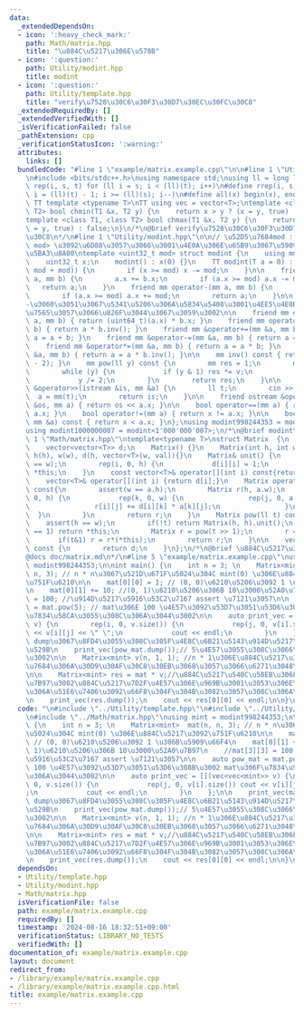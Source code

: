 ```yaml
---
data:
  _extendedDependsOn:
  - icon: ':heavy_check_mark:'
    path: Math/matrix.hpp
    title: "\u884C\u5217\u306E\u578B"
  - icon: ':question:'
    path: Utility/modint.hpp
    title: modint
  - icon: ':question:'
    path: Utility/template.hpp
    title: "verify\u7528\u30C6\u30F3\u30D7\u30EC\u30FC\u30C8"
  _extendedRequiredBy: []
  _extendedVerifiedWith: []
  _isVerificationFailed: false
  _pathExtension: cpp
  _verificationStatusIcon: ':warning:'
  attributes:
    links: []
  bundledCode: "#line 1 \"example/matrix.example.cpp\"\n\n#line 1 \"Utility/template.hpp\"\
    \n#include <bits/stdc++.h>\nusing namespace std;\nusing ll = long long;\n#define\
    \ rep(i, s, t) for (ll i = s; i < (ll)(t); i++)\n#define rrep(i, s, t) for (ll\
    \ i = (ll)(t) - 1; i >= (ll)(s); i--)\n#define all(x) begin(x), end(x)\n\n#define\
    \ TT template <typename T>\nTT using vec = vector<T>;\ntemplate <class T1, class\
    \ T2> bool chmin(T1 &x, T2 y) {\n    return x > y ? (x = y, true) : false;\n}\n\
    template <class T1, class T2> bool chmax(T1 &x, T2 y) {\n    return x < y ? (x\
    \ = y, true) : false;\n}\n/*\n@brief verify\u7528\u30C6\u30F3\u30D7\u30EC\u30FC\
    \u30C8\n*/\n#line 1 \"Utility/modint.hpp\"\n\n// \u52D5\u7684mod : template<int\
    \ mod> \u3092\u6D88\u3057\u3066\u3001\u4E0A\u306E\u65B9\u3067\u5909\u6570mod\u3092\
    \u5BA3\u8A00\ntemplate <uint32_t mod> struct modint {\n    using mm = modint;\n\
    \    uint32_t x;\n    modint() : x(0) {}\n    TT modint(T a = 0) : x((ll(a) %\
    \ mod + mod)) {\n        if (x >= mod) x -= mod;\n    }\n\n    friend mm operator+(mm\
    \ a, mm b) {\n        a.x += b.x;\n        if (a.x >= mod) a.x -= mod;\n     \
    \   return a;\n    }\n    friend mm operator-(mm a, mm b) {\n        a.x -= b.x;\n\
    \        if (a.x >= mod) a.x += mod;\n        return a;\n    }\n\n    //+\u3068\
    -\u3060\u3051\u3067\u5341\u5206\u306A\u5834\u5408\u3001\u4EE5\u4E0B\u306F\u7701\
    \u7565\u3057\u3066\u826F\u3044\u3067\u3059\u3002\n\n    friend mm operator*(mm\
    \ a, mm b) { return (uint64_t)(a.x) * b.x; }\n    friend mm operator/(mm a, mm\
    \ b) { return a * b.inv(); }\n    friend mm &operator+=(mm &a, mm b) { return\
    \ a = a + b; }\n    friend mm &operator-=(mm &a, mm b) { return a = a - b; }\n\
    \    friend mm &operator*=(mm &a, mm b) { return a = a * b; }\n    friend mm &operator/=(mm\
    \ &a, mm b) { return a = a * b.inv(); }\n\n    mm inv() const { return pow(mod\
    \ - 2); }\n    mm pow(ll y) const {\n        mm res = 1;\n        mm v = *this;\n\
    \        while (y) {\n            if (y & 1) res *= v;\n            v *= v;\n\
    \            y /= 2;\n        }\n        return res;\n    }\n\n    friend istream\
    \ &operator>>(istream &is, mm &a) {\n        ll t;\n        cin >> t;\n      \
    \  a = mm(t);\n        return is;\n    }\n\n    friend ostream &operator<<(ostream\
    \ &os, mm a) { return os << a.x; }\n\n    bool operator==(mm a) { return x ==\
    \ a.x; }\n    bool operator!=(mm a) { return x != a.x; }\n\n    bool operator<(const\
    \ mm &a) const { return x < a.x; }\n};\nusing modint998244353 = modint<998244353>;\n\
    using modint1000000007 = modint<1'000'000'007>;\n/*\n@brief modint\n*/\n#line\
    \ 1 \"Math/matrix.hpp\"\ntemplate<typename T>\nstruct Matrix  {\n    int h, w;\n\
    \    vector<vector<T>> d;\n    Matrix() {}\n    Matrix(int h, int w, T val = 0):\
    \ h(h), w(w), d(h, vector<T>(w, val)){}\n    Matrix& unit() {\n        assert(h\
    \ == w);\n        rep(i, 0, h) {\n            d[i][i] = 1;\n        }\n     return\
    \ *this;\n    }\n    const vector<T>& operator[](int i) const{return d[i];}\n\
    \    vector<T>& operator[](int i) {return d[i];}\n    Matrix operator*(const Matrix&a)\
    \ const{\n        assert(w == a.h);\n        Matrix r(h, a.w);\n        rep(i,\
    \ 0, h) {\n            rep(k, 0, w) {\n                rep(j, 0, a.w) {\n    \
    \                r[i][j] += d[i][k] * a[k][j];\n                }\n          \
    \  }\n        }\n        return r;\n    }\n    Matrix pow(ll t) const {\n    \
    \    assert(h == w);\n        if(!t) return Matrix(h, h).unit();\n        if(t\
    \ == 1) return *this;\n        Matrix r = pow(t >> 1);\n        r = r * r;\n \
    \       if(t&1) r = r*(*this);\n        return r;\n    }\n\n    vec<vec<T>> dump()\
    \ const {\n        return d;\n    }\n};\n/*\n@brief \u884C\u5217\u306E\u578B\n\
    @docs doc/matrix.md\n*/\n#line 5 \"example/matrix.example.cpp\"\nusing mint =\
    \ modint998244353;\n\nint main() {\n    int n = 3; \n    Matrix<mint>  mat(n,\
    \ n, 3); // n * n\u3067\u521D\u671F\u5024\u304C mint(0) \u306E\u884C\u5217\u3092\
    \u751F\u6210\n\n    mat[0][0] = 1; // (0, 0)\u6210\u5206\u3092 1 \u306B\u5909\u66F4\
    \n    mat[0][1] += 10; //(0, 1)\u6210\u5206\u306B 10\u3000\u52A0\u7B97\n    //mat[3][3]\
    \ = 100; //\u914D\u5217\u5916\u53C2\u7167 assert \u7121\u3057\n\n    auto pow_mat\
    \ = mat.pow(5); // mat\u306E 100 \u4E57\u3092\u53D7\u3051\u53D6\u308B\u3002 mat\u306F\
    \u7834\u58CA\u3055\u308C\u306A\u3044\u3002\n\n    auto print_vec = [](vec<vec<mint>>\
    \ v) {\n        rep(i, 0, v.size()) {\n            rep(j, 0, v[i].size()) cout\
    \ << v[i][j] << \" \";\n            cout << endl;\n        }\n    };\n\n    print_vec(mat.dump());//\
    \ dump\u3067\u8FD4\u3055\u308C\u305F\u4E8C\u6B21\u5143\u914D\u5217\u3092\u51FA\
    \u529B\n    print_vec(pow_mat.dump());// 5\u4E57\u3055\u308C\u3066\u3044\u308B\
    \u3002\n\n    Matrix<mint> v(n, 1, 1); //n * 1\u306E\u884C\u5217\u3002\u64EC\u4F3C\
    \u7684\u306A\u30D9\u30AF\u30C8\u30EB\u3068\u3057\u3066\u6271\u3048\u308B\u3002\
    \n\n    Matrix<mint> res = mat * v;//\u884C\u5217\u540C\u58EB\u306E\u639B\u3051\
    \u7B97\u3002\u884C\u5217\u7D2F\u4E57\u306E\u969B\u3001\u3053\u306E\u3088\u3046\
    \u306A\u51E6\u7406\u3092\u66F8\u304F\u304B\u3082\u3057\u308C\u306A\u3044\u3002\
    \n    print_vec(res.dump());\n    cout << res[0][0] << endl;\n\n}\n"
  code: "\n#include \"../Utility/template.hpp\"\n#include \"../Utility/modint.hpp\"\
    \n#include \"../Math/matrix.hpp\"\nusing mint = modint998244353;\n\nint main()\
    \ {\n    int n = 3; \n    Matrix<mint>  mat(n, n, 3); // n * n\u3067\u521D\u671F\
    \u5024\u304C mint(0) \u306E\u884C\u5217\u3092\u751F\u6210\n\n    mat[0][0] = 1;\
    \ // (0, 0)\u6210\u5206\u3092 1 \u306B\u5909\u66F4\n    mat[0][1] += 10; //(0,\
    \ 1)\u6210\u5206\u306B 10\u3000\u52A0\u7B97\n    //mat[3][3] = 100; //\u914D\u5217\
    \u5916\u53C2\u7167 assert \u7121\u3057\n\n    auto pow_mat = mat.pow(5); // mat\u306E\
    \ 100 \u4E57\u3092\u53D7\u3051\u53D6\u308B\u3002 mat\u306F\u7834\u58CA\u3055\u308C\
    \u306A\u3044\u3002\n\n    auto print_vec = [](vec<vec<mint>> v) {\n        rep(i,\
    \ 0, v.size()) {\n            rep(j, 0, v[i].size()) cout << v[i][j] << \" \"\
    ;\n            cout << endl;\n        }\n    };\n\n    print_vec(mat.dump());//\
    \ dump\u3067\u8FD4\u3055\u308C\u305F\u4E8C\u6B21\u5143\u914D\u5217\u3092\u51FA\
    \u529B\n    print_vec(pow_mat.dump());// 5\u4E57\u3055\u308C\u3066\u3044\u308B\
    \u3002\n\n    Matrix<mint> v(n, 1, 1); //n * 1\u306E\u884C\u5217\u3002\u64EC\u4F3C\
    \u7684\u306A\u30D9\u30AF\u30C8\u30EB\u3068\u3057\u3066\u6271\u3048\u308B\u3002\
    \n\n    Matrix<mint> res = mat * v;//\u884C\u5217\u540C\u58EB\u306E\u639B\u3051\
    \u7B97\u3002\u884C\u5217\u7D2F\u4E57\u306E\u969B\u3001\u3053\u306E\u3088\u3046\
    \u306A\u51E6\u7406\u3092\u66F8\u304F\u304B\u3082\u3057\u308C\u306A\u3044\u3002\
    \n    print_vec(res.dump());\n    cout << res[0][0] << endl;\n\n}\n"
  dependsOn:
  - Utility/template.hpp
  - Utility/modint.hpp
  - Math/matrix.hpp
  isVerificationFile: false
  path: example/matrix.example.cpp
  requiredBy: []
  timestamp: '2024-08-16 18:32:51+09:00'
  verificationStatus: LIBRARY_NO_TESTS
  verifiedWith: []
documentation_of: example/matrix.example.cpp
layout: document
redirect_from:
- /library/example/matrix.example.cpp
- /library/example/matrix.example.cpp.html
title: example/matrix.example.cpp
---
```

